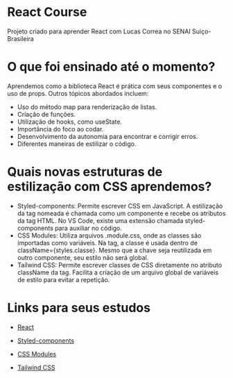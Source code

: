 # React Course

Projeto criado para aprender React com Lucas Correa no SENAI Suiço-Brasileira

# O que foi ensinado até o momento?

   Aprendemos como a biblioteca React é prática com seus componentes e o uso de props. Outros tópicos abordados incluem:
   - Uso do método map para renderização de listas.
   - Criação de funções.
   - Utilização de hooks, como useState.
   - Importância do foco ao codar.
   - Desenvolvimento da autonomia para encontrar e corrigir erros.
   - Diferentes maneiras de estilizar o código.

# Quais novas estruturas de estilização com CSS aprendemos?

   - Styled-components: Permite escrever CSS em JavaScript. A estilização da tag nomeada é chamada como um componente e recebe os atributos da tag HTML. No VS Code, existe uma extensão chamada styled-components para auxiliar no código.
   - CSS Modules: Utiliza arquivos .module.css, onde as classes são importadas como variáveis. Na tag, a classe é usada dentro de className={styles.classe}. Mesmo que a chave seja reutilizada em outro componente, seu estilo não será global.
   - Tailwind CSS: Permite escrever classes de CSS diretamente no atributo className da tag. Facilita a criação de um arquivo global de variáveis de estilo para evitar a repetição.

# Links para seus estudos
- [React](https://react.dev/)

- [Styled-components](https://styled-components.com/)

- [CSS Modules](https://github.com/css-modules/css-modules)

- [Tailwind CSS](https://tailwindcss.com/)
